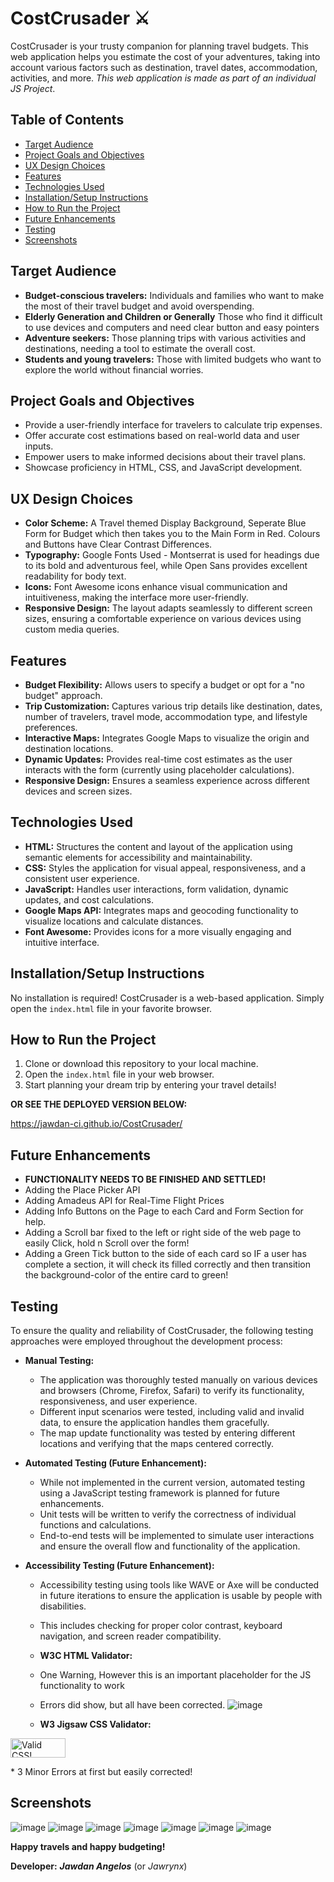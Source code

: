 # CostCrusader ⚔️


CostCrusader is your trusty companion for planning travel budgets. This web application helps you estimate the cost of your adventures, taking into account various factors such as destination, travel dates, accommodation, activities, and more. *This web application is made as part of an individual JS Project*. 

## Table of Contents

* [Target Audience](#target-audience)
* [Project Goals and Objectives](#project-goals-and-objectives)
* [UX Design Choices](#ux-design-choices)
* [Features](#features)
* [Technologies Used](#technologies-used)
* [Installation/Setup Instructions](#installationsetup-instructions)
* [How to Run the Project](#how-to-run-the-project)
* [Future Enhancements](#future-enhancements)
* [Testing](#testing)
* [Screenshots](#screenshots)

## Target Audience

* **Budget-conscious travelers:**  Individuals and families who want to make the most of their travel budget and avoid overspending.
* **Elderly Generation and Children or Generally** Those who find it difficult to use devices and computers and need clear button and easy pointers
* **Adventure seekers:** Those planning trips with various activities and destinations, needing a tool to estimate the overall cost.
* **Students and young travelers:**  Those with limited budgets who want to explore the world without financial worries.

## Project Goals and Objectives

* Provide a user-friendly interface for travelers to calculate trip expenses.
* Offer accurate cost estimations based on real-world data and user inputs.
* Empower users to make informed decisions about their travel plans.
* Showcase proficiency in HTML, CSS, and JavaScript development.

## UX Design Choices

* **Color Scheme:** A Travel themed Display Background, Seperate Blue Form for Budget which then takes you to the Main Form in Red. Colours and Buttons have Clear Contrast Differences.
* **Typography:** Google Fonts Used - Montserrat is used for headings due to its bold and adventurous feel, while Open Sans provides excellent readability for body text.
* **Icons:** Font Awesome icons enhance visual communication and intuitiveness, making the interface more user-friendly.
* **Responsive Design:** The layout adapts seamlessly to different screen sizes, ensuring a comfortable experience on various devices using custom media queries.

## Features

* **Budget Flexibility:**  Allows users to specify a budget or opt for a "no budget" approach.
* **Trip Customization:**  Captures various trip details like destination, dates, number of travelers, travel mode, accommodation type, and lifestyle preferences.
* **Interactive Maps:** Integrates Google Maps to visualize the origin and destination locations.
* **Dynamic Updates:** Provides real-time cost estimates as the user interacts with the form (currently using placeholder calculations).
* **Responsive Design:** Ensures a seamless experience across different devices and screen sizes.

## Technologies Used

* **HTML:**  Structures the content and layout of the application using semantic elements for accessibility and maintainability.
* **CSS:**  Styles the application for visual appeal, responsiveness, and a consistent user experience.
* **JavaScript:** Handles user interactions, form validation, dynamic updates, and cost calculations.
* **Google Maps API:**  Integrates maps and geocoding functionality to visualize locations and calculate distances.
* **Font Awesome:**  Provides icons for a more visually engaging and intuitive interface.

## Installation/Setup Instructions

No installation is required! CostCrusader is a web-based application. Simply open the `index.html` file in your favorite browser.

## How to Run the Project

1. Clone or download this repository to your local machine.
2. Open the `index.html` file in your web browser.
3. Start planning your dream trip by entering your travel details!

**OR SEE THE DEPLOYED VERSION BELOW:**

https://jawdan-ci.github.io/CostCrusader/

## Future Enhancements
* **FUNCTIONALITY NEEDS TO BE FINISHED AND SETTLED!**
* Adding the Place Picker API
* Adding Amadeus API for Real-Time Flight Prices
* Adding Info Buttons on the Page to each Card and Form Section for help.
* Adding a Scroll bar fixed to the left or right side of the web page to easily Click, hold n Scroll over the form!
* Adding a Green Tick button to the side of each card so IF a user has complete a section, it will check its filled correctly and then transition the background-color of the entire card to green!

## Testing

To ensure the quality and reliability of CostCrusader, the following testing approaches were employed throughout the development process:

* **Manual Testing:** 
   * The application was thoroughly tested manually on various devices and browsers (Chrome, Firefox, Safari) to verify its functionality, responsiveness, and user experience.
   * Different input scenarios were tested, including valid and invalid data, to ensure the application handles them gracefully.
   * The map update functionality was tested by entering different locations and verifying that the maps centered correctly.

* **Automated Testing (Future Enhancement):**
   * While not implemented in the current version, automated testing using a JavaScript testing framework is planned for future enhancements.
   * Unit tests will be written to verify the correctness of individual functions and calculations.
   * End-to-end tests will be implemented to simulate user interactions and ensure the overall flow and functionality of the application.

* **Accessibility Testing (Future Enhancement):** 
   * Accessibility testing using tools like WAVE or Axe will be conducted in future iterations to ensure the application is usable by people with disabilities. 
   * This includes checking for proper color contrast, keyboard navigation, and screen reader compatibility.
 
   * **W3C HTML Validator:**
   * One Warning, However this is an important placeholder for the JS functionality to work
   * Errors did show, but all have been corrected.
    ![image](https://github.com/user-attachments/assets/71f39b9c-4d3a-4602-9231-5bce1b942fb8)

   * **W3 Jigsaw CSS Validator:**
<p>
    <a href="http://jigsaw.w3.org/css-validator/check/referer">
        <img style="border:0;width:88px;height:31px"
            src="http://jigsaw.w3.org/css-validator/images/vcss"
            alt="Valid CSS!" />
    </a>
</p>
   * 3 Minor Errors at first but easily corrected!

## Screenshots

![image](https://github.com/user-attachments/assets/77219b24-2910-4b4b-b131-61286ea48753)
![image](https://github.com/user-attachments/assets/bf62e7f3-e085-49bb-b261-61fec55230e2)
![image](https://github.com/user-attachments/assets/3ffea788-534f-434f-b610-56e73696e37d)
![image](https://github.com/user-attachments/assets/e48651e4-8d80-45eb-8ae2-a6794ab77d02)
![image](https://github.com/user-attachments/assets/f081c9b6-75da-41c4-a2e5-3ecd10ff3146)
![image](https://github.com/user-attachments/assets/b85bd5e9-751f-45e6-9e0c-5b1233e0b942)
![image](https://github.com/user-attachments/assets/e8b131b9-5c1b-4d31-af9f-6683d748e4b4)

**Happy travels and happy budgeting!** 

**Developer:** ***Jawdan Angelos*** (or *Jawrynx*)
